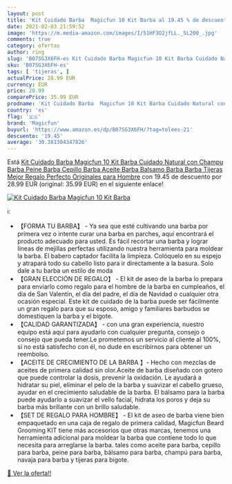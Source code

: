 ```yaml
---
layout: post
title: 'Kit Cuidado Barba  Magicfun 10 Kit Barba al 19.45 % de descuento'
date: 2021-02-03 21:59:52
image: 'https://m.media-amazon.com/images/I/51HF3O2jfLL._SL200_.jpg'
comments: true
category: ofertas
author: ring
slug: 'B07SG3X6FH-es Kit Cuidado Barba Magicfun 10 Kit Barba Cuidado Natural...'
sku: 'B07SG3X6FH-es'
tags: [ 'tijeras', ]
actualPrice: 28.99 EUR
currency: EUR
price: 28.99
comparePrice: 35.99 EUR
prodname: 'Kit Cuidado Barba  Magicfun 10 Kit Barba Cuidado Natural con Champu Barba Peine Barba Cepillo Barba Aceite Barba Balsamo Barba Barba Tijeras  Mejor Regalo Perfecto Originales para Hombre'
country: 'es'
flag: '🇪🇸'
brand: 'Magicfun'
buyurl: 'https://www.amazon.es/dp/B07SG3X6FH/?tag=tolees-21'
descuento: '19.45'
average: '30.381304347826'
---
```


Está [Kit Cuidado Barba  Magicfun 10 Kit Barba Cuidado Natural con Champu Barba Peine Barba Cepillo Barba Aceite Barba Balsamo Barba Barba Tijeras  Mejor Regalo Perfecto Originales para Hombre](https://www.amazon.es/dp/B07SG3X6FH/?tag=tolees-21) con 19.45 de descuento por 28.99 EUR (original: 35.99 EUR) en el siguiente enlace!

[![Kit Cuidado Barba  Magicfun 10 Kit Barba](https://m.media-amazon.com/images/I/51HF3O2jfLL._SL200_.jpg)](https://www.amazon.es/dp/B07SG3X6FH/?tag=tolees-21)

ℹ️:

- 【FORMA TU BARBA】 - Ya sea que esté cultivando una barba por primera vez o intente curar una barba en parches, aquí encontrará el producto adecuado para usted. Es fácil recortar una barba y lograr líneas de mejillas perfectas utilizando nuestra herramienta para moldear la barba. El babero captador facilita la limpieza. Colóquelo en su espejo y atrapará todo su cabello listo para ir directamente a la basura. Solo dale a tu barba un estilo de moda
- 【GRAN ELECCIÓN DE REGALO】 - El kit de aseo de la barba lo prepara para enviarlo como regalo para el hombre de la barba en cumpleaños, el día de San Valentín, el día del padre, el día de Navidad o cualquier otra ocasión especial. Este kit de cuidado de la barba puede ser fácilmente un gran regalo para que su esposo, amigo y familiares barbudos se domestiquen la barba y el bigote.
- 【CALIDAD GARANTIZADA】 - con una gran experiencia, nuestro equipo está aquí para ayudarlo con cualquier pregunta, consejo o consejo que pueda tener.Le prometemos un servicio al cliente al 100%, si no está satisfecho con él, no dude en escribirnos para obtener un reembolso.
- 【ACEITE DE CRECIMIENTO DE LA BARBA 】- Hecho con mezclas de aceites de primera calidad sin olor.Aceite de barba diseñado con gotero que puede controlar la dosis, prevenir la oxidación. Le ayudará a hidratar su piel, eliminar el pelo de la barba y suavizar el cabello grueso, ayudar en el crecimiento saludable de la barba. El bálsamo para la barba puede ayudarlo a suavizar el vello facial, hidrata los poros y deja su barba más brillante con un brillo saludable.
- 【SET DE REGALO PARA HOMBRE】 - El kit de aseo de barba viene bien empaquetado en una caja de regalo de primera calidad, Magicfun Beard Grooming KIT tiene más accesorios que otras marcas, tenemos una herramienta adicional para moldear la barba que contiene todo lo que necesita para arreglarse la barba. tales como aceite para barba, cepillo para barba, peine para barba, bálsamo para barba, champú para barba, navaja para barba y tijeras para bigote.

[🛒 Ver la oferta!!](https://www.amazon.es/dp/B07SG3X6FH/?tag=tolees-21)
